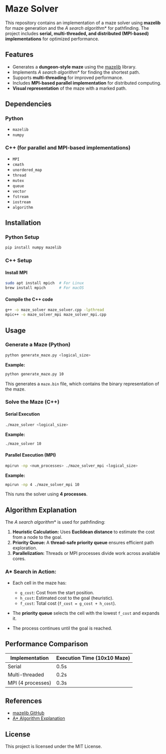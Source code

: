 # Maze Solver

This repository contains an implementation of a maze solver using **mazelib** for maze generation and the **A* search algorithm** for pathfinding. The project includes **serial, multi-threaded, and distributed (MPI-based) implementations** for optimized performance.

## Features
- Generates a **dungeon-style maze** using the [mazelib](https://github.com/john-science/mazelib) library.
- Implements **A* search algorithm** for finding the shortest path.
- Supports **multi-threading** for improved performance.
- Includes **MPI-based parallel implementation** for distributed computing.
- **Visual representation** of the maze with a marked path.

## Dependencies
### Python
- `mazelib`
- `numpy`

### C++ (for parallel and MPI-based implementations)
- `MPI`
- `cmath`
- `unordered_map`
- `thread`
- `mutex`
- `queue`
- `vector`
- `fstream`
- `iostream`
- `algorithm`

## Installation
### Python Setup
```sh
pip install numpy mazelib
```

### C++ Setup
#### Install MPI
```sh
sudo apt install mpich  # For Linux
brew install mpich      # For macOS
```

#### Compile the C++ code
```sh
g++ -o maze_solver maze_solver.cpp -lpthread
mpic++ -o maze_solver_mpi maze_solver_mpi.cpp
```

## Usage
### Generate a Maze (Python)
```sh
python generate_maze.py <logical_size>
```
**Example:**
```sh
python generate_maze.py 10
```
This generates a `maze.bin` file, which contains the binary representation of the maze.

### Solve the Maze (C++)
#### Serial Execution
```sh
./maze_solver <logical_size>
```
**Example:**
```sh
./maze_solver 10
```

#### Parallel Execution (MPI)
```sh
mpirun -np <num_processes> ./maze_solver_mpi <logical_size>
```
**Example:**
```sh
mpirun -np 4 ./maze_solver_mpi 10
```
This runs the solver using **4 processes**.

## Algorithm Explanation
The **A* search algorithm** is used for pathfinding:

1. **Heuristic Calculation:** Uses **Euclidean distance** to estimate the cost from a node to the goal.
2. **Priority Queue:** A **thread-safe priority queue** ensures efficient path exploration.
3. **Parallelization:** Threads or MPI processes divide work across available cores.

### A* Search in Action:
- Each cell in the maze has:
  - `g_cost`: Cost from the start position.
  - `h_cost`: Estimated cost to the goal (heuristic).
  - `f_cost`: Total cost (`f_cost = g_cost + h_cost`).

- The **priority queue** selects the cell with the lowest `f_cost` and expands it.
- The process continues until the goal is reached.

## Performance Comparison
| Implementation      | Execution Time (10x10 Maze) |
|--------------------|---------------------------|
| Serial            | 0.5s                        |
| Multi-threaded    | 0.2s                        |
| MPI (4 processes) | 0.3s                        |

## References
- [mazelib GitHub](https://github.com/john-science/mazelib)
- [A* Algorithm Explanation](https://www.geeksforgeeks.org/a-search-algorithm/)

## License
This project is licensed under the MIT License.
